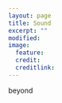 ```yaml
---
layout: page
title: Sound
excerpt: ""
modified: 
image:
  feature: 
  credit: 
  creditlink: 
---
```


beyond




